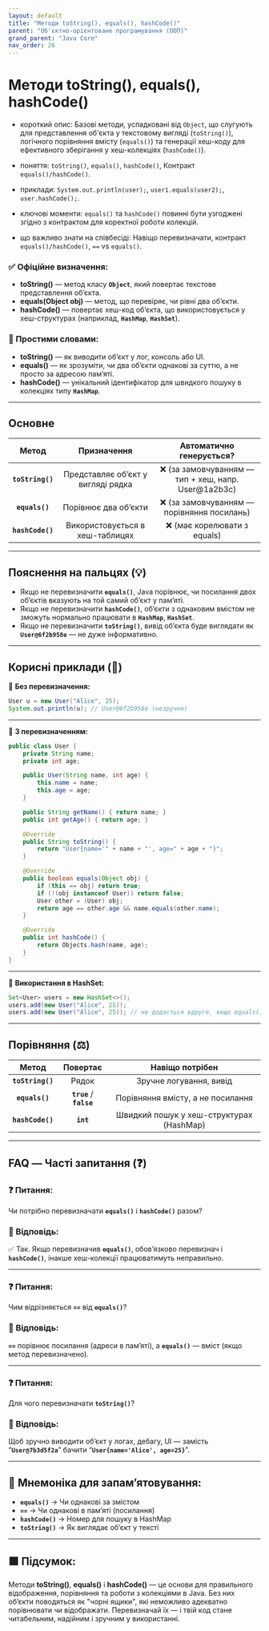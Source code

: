 ```yaml
---
layout: default
title: "Методи toString(), equals(), hashCode()"
parent: "Об'єктно-орієнтоване програмування (ООП)"
grand_parent: "Java Core"
nav_order: 26
---
```


# Методи toString(), equals(), hashCode()

* короткий опис: Базові методи, успадковані від `Object`, що слугують для представлення об'єкта у текстовому вигляді (`toString()`), логічного порівняння вмісту (`equals()`) та генерації хеш-коду для ефективного зберігання у хеш-колекціях (`hashCode()`).

* поняття: `toString()`, `equals()`, `hashCode()`, Контракт `equals()/hashCode()`.

* приклади: `System.out.println(user);`, `user1.equals(user2);`, `user.hashCode();`.

* ключові моменти: `equals()` та `hashCode()` повинні бути узгоджені згідно з контрактом для коректної роботи колекцій.

* що важливо знати на співбесіді: Навіщо перевизначати, контракт `equals()/hashCode()`, `==` vs `equals()`.

### **✅ Офіційне визначення:**

* **toString()** — метод класу **`Object`**, який повертає текстове представлення об’єкта.
* **equals(Object obj)** — метод, що перевіряє, чи рівні два об’єкти.
* **hashCode()** — повертає хеш-код об’єкта, що використовується у хеш-структурах (наприклад, **`HashMap`**, **`HashSet`**).

### **🧠 Простими словами:**

* **toString()** — як виводити об’єкт у лог, консоль або UI.
* **equals()** — як зрозуміти, чи два об’єкти однакові за суттю, а не просто за адресою пам’яті.
* **hashCode()** — унікальний ідентифікатор для швидкого пошуку в колекціях типу **`HashMap`**.

---

## **Основне**

| Метод | Призначення | Автоматично генерується? |
| :---: | :---: | :---: |
| **`toString()`** | Представляє об’єкт у вигляді рядка | ❌ (за замовчуванням — тип \+ хеш, напр. User@1a2b3c) |
| **`equals()`** | Порівнює два об’єкти | ❌ (за замовчуванням — порівняння посилань) |
| **`hashCode()`** | Використовується в хеш-таблицях | ❌ (має корелювати з equals) |

---

## **Пояснення на пальцях (💡)**

* Якщо не перевизначити **`equals()`**, Java порівнює, чи посилання двох об’єктів вказують на той самий об’єкт у пам’яті.
* Якщо не перевизначити **`hashCode()`**, об’єкти з однаковим вмістом не зможуть нормально працювати в **`HashMap`**, **`HashSet`**.
* Якщо не перевизначити **`toString()`**, вивід об’єкта буде виглядати як **`User@6f2b958e`** — не дуже інформативно.

---

## **Корисні приклади (🧪)**

🔹 **Без перевизначення:**

```java
User u = new User("Alice", 25);
System.out.println(u); // User@6f2b958e (незручно)
```

---

🔹 **З перевизначенням:**

```java
public class User {
    private String name;
    private int age;

    public User(String name, int age) {
        this.name = name;
        this.age = age;
    }

    public String getName() { return name; }
    public int getAge() { return age; }

    @Override
    public String toString() {
        return "User{name='" + name + "', age=" + age + "}";
    }

    @Override
    public boolean equals(Object obj) {
        if (this == obj) return true;
        if (!(obj instanceof User)) return false;
        User other = (User) obj;
        return age == other.age && name.equals(other.name);
    }

    @Override
    public int hashCode() {
        return Objects.hash(name, age);
    }
}
```

---

🔹 **Використання в HashSet:**

```java
Set<User> users = new HashSet<>();
users.add(new User("Alice", 25));
users.add(new User("Alice", 25)); // не додасться вдруге, якщо equals() і hashCode() правильні
```

---

## **Порівняння (⚖️)**

| Метод | Повертає | Навіщо потрібен |
| :---: | :---: | :---: |
| **`toString()`** | Рядок | Зручне логування, вивід |
| **`equals()`** | **`true`** / **`false`** | Порівняння вмісту, а не посилання |
| **`hashCode()`** | **`int`** | Швидкий пошук у хеш-структурах (HashMap) |

---

## **FAQ — Часті запитання (❓)**

### **❓ Питання:**

 Чи потрібно перевизначати **`equals()`** і **`hashCode()`** разом?  

### **💬 Відповідь:**

 ✅ Так. Якщо перевизначив **`equals()`**, обов’язково перевизнач і **`hashCode()`**, інакше хеш-колекції працюватимуть неправильно.

---

### **❓ Питання:**

 Чим відрізняється **`==`** від **`equals()`**?  

### **💬 Відповідь:**

 **`==`** порівнює посилання (адреси в пам’яті), а **`equals()`** — вміст (якщо метод перевизначено).

---

### **❓ Питання:**

 Для чого перевизначати **`toString()`**?  

### **💬 Відповідь:**

 Щоб зручно виводити об’єкт у логах, дебагу, UI — замість “**`User@7b3d5f2a`**” бачити “**`User{name='Alice', age=25}`**”.

---

## **🧠 Мнемоніка для запам’ятовування:**

* **`equals()`** -> Чи однакові за змістом
* **`==`** -> Чи однакові в пам’яті (посилання)
* **`hashCode()`** -> Номер для пошуку в HashMap
* **`toString()`** -> Як виглядає об’єкт у тексті

---

## **🟩 Підсумок:**

Методи **toString()**, **equals()** і **hashCode()** — це основи для правильного відображення, порівняння та роботи з колекціями в Java. Без них об’єкти поводяться як "чорні ящики", які неможливо адекватно порівнювати чи відображати. Перевизначай їх — і твій код стане читабельним, надійним і зручним у використанні.
